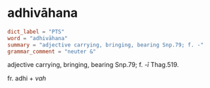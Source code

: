 # adhivāhana

``` toml
dict_label = "PTS"
word = "adhivāhana"
summary = "adjective carrying, bringing, bearing Snp.79; f. -"
grammar_comment = "neuter &"
```

adjective carrying, bringing, bearing Snp.79; f. *\-ī* Thag.519.

fr. adhi \+ *vah*

